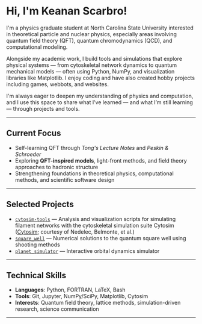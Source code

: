 # Hi, I'm Keanan Scarbro!

I'm a physics graduate student at North Carolina State University interested in theoretical particle and nuclear physics, especially areas involving quantum field theory (QFT), quantum chromodynamics (QCD), and computational modeling.

Alongside my academic work, I build tools and simulations that explore physical systems — from cytoskeletal network dynamics to quantum mechanical models — often using Python, NumPy, and visualization libraries like Matplotlib. I enjoy coding and have also created hobby projects including games, webbots, and websites.

I'm always eager to deepen my understanding of physics and computation, and I use this space to share what I’ve learned — and what I’m still learning — through projects and tools.


---

##  Current Focus
- Self-learning QFT through *Tong's Lecture Notes* and *Peskin & Schroeder*
- Exploring **QFT-inspired models**, light-front methods, and field theory approaches to hadronic structure
- Strengthening foundations in theoretical physics, computational methods, and scientific software design

---

## Selected Projects

-  [`cytosim-tools`](https://github.com/KSHobbyProjs/cytosim-tools) — Analysis and visualization scripts for simulating filament networks with the cytoskeletal simulation suite Cytosim ([Cytosim](https://gitlab.com/f-nedelec/cytosim); courtesy of Nedelec, Belmonte, et al.)
-  [`square_well`](https://github.com/KSHobbyProjs/square_well) — Numerical solutions to the quantum square well using shooting methods
-  [`planet_simulator`](https://github.com/KSHobbyProjs/planet_simulator) — Interactive orbital dynamics simulator

---

##  Technical Skills

- **Languages**: Python, FORTRAN, LaTeX, Bash
- **Tools**: Git, Jupyter, NumPy/SciPy, Matplotlib, Cytosim
- **Interests**: Quantum field theory, lattice methods, simulation-driven research, science communication

---
